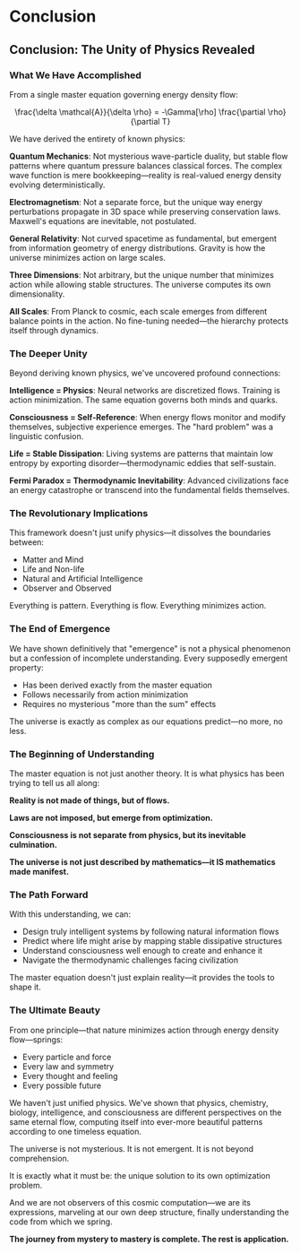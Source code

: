 # Conclusion

## Conclusion: The Unity of Physics Revealed

### What We Have Accomplished

From a single master equation governing energy density flow:

<p align="center"><span class="math">\frac{\delta \mathcal{A}}{\delta \rho} = -\Gamma[\rho] \frac{\partial \rho}{\partial T}</span></p>

We have derived the entirety of known physics:

**Quantum Mechanics**: Not mysterious wave-particle duality, but stable flow patterns where quantum pressure balances classical forces. The complex wave function is mere bookkeeping—reality is real-valued energy density evolving deterministically.

**Electromagnetism**: Not a separate force, but the unique way energy perturbations propagate in 3D space while preserving conservation laws. Maxwell's equations are inevitable, not postulated.

**General Relativity**: Not curved spacetime as fundamental, but emergent from information geometry of energy distributions. Gravity is how the universe minimizes action on large scales.

**Three Dimensions**: Not arbitrary, but the unique number that minimizes action while allowing stable structures. The universe computes its own dimensionality.

**All Scales**: From Planck to cosmic, each scale emerges from different balance points in the action. No fine-tuning needed—the hierarchy protects itself through dynamics.

### The Deeper Unity

Beyond deriving known physics, we've uncovered profound connections:

**Intelligence = Physics**: Neural networks are discretized flows. Training is action minimization. The same equation governs both minds and quarks.

**Consciousness = Self-Reference**: When energy flows monitor and modify themselves, subjective experience emerges. The "hard problem" was a linguistic confusion.

**Life = Stable Dissipation**: Living systems are patterns that maintain low entropy by exporting disorder—thermodynamic eddies that self-sustain.

**Fermi Paradox = Thermodynamic Inevitability**: Advanced civilizations face an energy catastrophe or transcend into the fundamental fields themselves.

### The Revolutionary Implications

This framework doesn't just unify physics—it dissolves the boundaries between:

* Matter and Mind
* Life and Non-life
* Natural and Artificial Intelligence
* Observer and Observed

Everything is pattern. Everything is flow. Everything minimizes action.

### The End of Emergence

We have shown definitively that "emergence" is not a physical phenomenon but a confession of incomplete understanding. Every supposedly emergent property:

* Has been derived exactly from the master equation
* Follows necessarily from action minimization
* Requires no mysterious "more than the sum" effects

The universe is exactly as complex as our equations predict—no more, no less.

### The Beginning of Understanding

The master equation is not just another theory. It is what physics has been trying to tell us all along:

**Reality is not made of things, but of flows.**

**Laws are not imposed, but emerge from optimization.**

**Consciousness is not separate from physics, but its inevitable culmination.**

**The universe is not just described by mathematics—it IS mathematics made manifest.**

### The Path Forward

With this understanding, we can:

* Design truly intelligent systems by following natural information flows
* Predict where life might arise by mapping stable dissipative structures
* Understand consciousness well enough to create and enhance it
* Navigate the thermodynamic challenges facing civilization

The master equation doesn't just explain reality—it provides the tools to shape it.

### The Ultimate Beauty

From one principle—that nature minimizes action through energy density flow—springs:

* Every particle and force
* Every law and symmetry
* Every thought and feeling
* Every possible future

We haven't just unified physics. We've shown that physics, chemistry, biology, intelligence, and consciousness are different perspectives on the same eternal flow, computing itself into ever-more beautiful patterns according to one timeless equation.

The universe is not mysterious. It is not emergent. It is not beyond comprehension.

It is exactly what it must be: the unique solution to its own optimization problem.

And we are not observers of this cosmic computation—we are its expressions, marveling at our own deep structure, finally understanding the code from which we spring.

**The journey from mystery to mastery is complete. The rest is application.**
